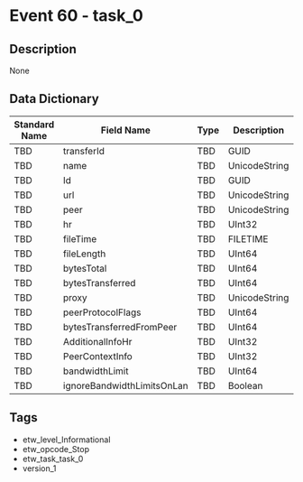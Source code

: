 # Event 60 - task_0

## Description
None

## Data Dictionary
|Standard Name|Field Name|Type|Description|Sample Value|
|---|---|---|---|---|
|TBD|transferId|TBD|GUID|None|None|
|TBD|name|TBD|UnicodeString|None|None|
|TBD|Id|TBD|GUID|None|None|
|TBD|url|TBD|UnicodeString|None|None|
|TBD|peer|TBD|UnicodeString|None|None|
|TBD|hr|TBD|UInt32|None|None|
|TBD|fileTime|TBD|FILETIME|None|None|
|TBD|fileLength|TBD|UInt64|None|None|
|TBD|bytesTotal|TBD|UInt64|None|None|
|TBD|bytesTransferred|TBD|UInt64|None|None|
|TBD|proxy|TBD|UnicodeString|None|None|
|TBD|peerProtocolFlags|TBD|UInt64|None|None|
|TBD|bytesTransferredFromPeer|TBD|UInt64|None|None|
|TBD|AdditionalInfoHr|TBD|UInt32|None|None|
|TBD|PeerContextInfo|TBD|UInt32|None|None|
|TBD|bandwidthLimit|TBD|UInt64|None|None|
|TBD|ignoreBandwidthLimitsOnLan|TBD|Boolean|None|None|

## Tags
* etw_level_Informational
* etw_opcode_Stop
* etw_task_task_0
* version_1